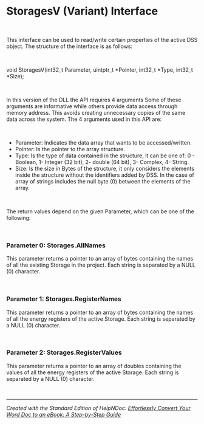 # StoragesV (Variant) Interface

&nbsp;

This interface can be used to read/write certain properties of the active DSS object. The structure of the interface is as follows:

&nbsp;

void StoragesV(int32\_t Parameter, uintptr\_t \*Pointer, int32\_t \*Type, int32\_t \*Size);

&nbsp;

In this version of the DLL the API requires 4 arguments Some of these arguments are informative while others provide data access through memory address. This avoids creating unnecessary copies of the same data across the system. The 4 arguments used in this API are:

&nbsp;

* Parameter: Indicates the data array that wants to be accessed/written.
* Pointer: Is the pointer to the array structure.
* Type: Is the type of data contained in the structure, it can be one of: 0 - Boolean, 1- Integer (32 bit), 2- double (64 bit), 3- Complex, 4- String.
* Size: Is the size in Bytes of the structure, it only considers the elements inside the structure without the identifiers added by DSS. In the case of array of strings includes the null byte (0) between the elements of the array.  

&nbsp;

The return values depend on the given Parameter, which can be one of the following:

&nbsp;

### Parameter 0: Storages.AllNames

This parameter returns a pointer to an array of bytes containing the names of all the existing Storage in the project. Each string is separated by a NULL (0) character.

&nbsp;

### Parameter 1: Storages.RegisterNames

This parameter returns a pointer to an array of bytes containing the names of all the energy registers of the active Storage. Each string is separated by a NULL (0) character.

&nbsp;

### Parameter 2: Storages.RegisterValues

This parameter returns a pointer to an array of doubles containing the values of all the energy registers of the active Storage. Each string is separated by a NULL (0) character.

&nbsp;


***
_Created with the Standard Edition of HelpNDoc: [Effortlessly Convert Your Word Doc to an eBook: A Step-by-Step Guide](<https://www.helpndoc.com/step-by-step-guides/how-to-convert-a-word-docx-file-to-an-epub-or-kindle-ebook/>)_
